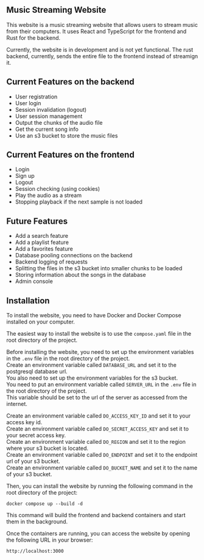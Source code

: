 ## Music Streaming Website
This website is a music streaming website that allows users to stream music from their computers. It uses React and TypeScript for the frontend and Rust for the backend.

Currently, the website is in development and is not yet functional.
The rust backend, currently, sends the entire file to the frontend instead of streamign it.

## Current Features on the backend
- User registration
- User login
- Session invalidation (logout)
- User session management
- Output the chunks of the audio file
- Get the current song info
- Use an s3 bucket to store the music files

## Current Features on the frontend
- Login
- Sign up
- Logout
- Session checking (using cookies)
- Play the audio as a stream
- Stopping playback if the next sample is not loaded

## Future Features
- Add a search feature
- Add a playlist feature
- Add a favorites feature
- Database pooling connections on the backend
- Backend logging of requests
- Splitting the files in the s3 bucket into smaller chunks to be loaded
- Storing information about the songs in the database
- Admin console

## Installation
To install the website, you need to have Docker and Docker Compose installed on your computer.

The easiest way to install the website is to use the `compose.yaml` file in the root directory of the project.

Before installing the website, you need to set up the environment variables in the `.env` file in the root directory of the project.  
Create an environment variable called `DATABASE_URL` and set it to the postgresql database url.  
You also need to set up the environment variables for the s3 bucket.  
You need to put an environment variable called `SERVER_URL` in the `.env` file in the root directory of the project.  
This variable should be set to the url of the server as accessed from the internet.  

Create an environment variable called `DO_ACCESS_KEY_ID` and set it to your access key id.  
Create an environment variable called `DO_SECRET_ACCESS_KEY` and set it to your secret access key.  
Create an environment variable called `DO_REGION` and set it to the region where your s3 bucket is located.  
Create an environment variable called `DO_ENDPOINT` and set it to the endpoint url of your s3 bucket.  
Create an environment variable called `DO_BUCKET_NAME` and set it to the name of your s3 bucket.  

Then, you can install the website by running the following command in the root directory of the project:
```
docker compose up --build -d
```
This command will build the frontend and backend containers and start them in the background.

Once the containers are running, you can access the website by opening the following URL in your browser:
```
http://localhost:3000
```